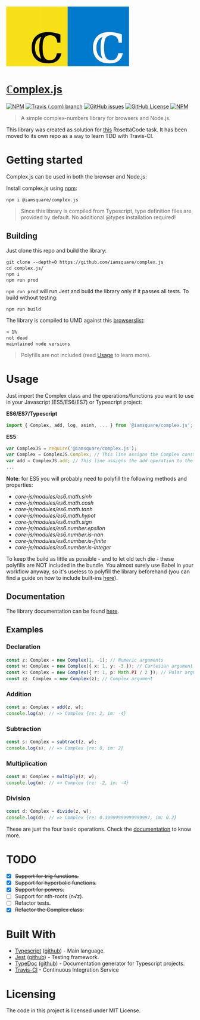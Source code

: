 ![Logo](https://raw.githubusercontent.com/iamsquare/complex.js/master/logo.png)

# [ℂomplex.js](http://iamsquare.it/complex.js)

[![NPM](https://img.shields.io/npm/v/@iamsquare/complex.js.svg?style=flat-square)](https://www.npmjs.com/package/@iamsquare/complex.js) [![Travis (.com) branch](https://img.shields.io/travis/iamsquare/complex.js/master.svg?style=flat-square)](https://travis-ci.org/iamsquare/complex.js/branches) [![GitHub issues](https://img.shields.io/github/issues-raw/iamsquare/complex.js.svg?style=flat-square)](https://github.com/iamsquare/complex.js/issues) [![GitHub License](https://img.shields.io/github/license/mashape/apistatus.svg?style=flat-square)](https://github.com/iamsquare/complex.js/blob/master/LICENSE) [![NPM](https://nodei.co/npm/@iamsquare/complex.js.png?mini=true)](https://nodei.co/npm/@iamsquare/complex.js)

> A simple complex-numbers library for browsers and Node.js.

This library was created as solution for [this](http://www.rosettacode.org/wiki/Arithmetic/Complex) RosettaCode task. It has been moved to its own repo as a way to learn TDD with Travis-CI.

# Getting started

Complex.js can be used in both the browser and Node.js:

Install complex.js using [npm](https://www.npmjs.com/package/@iamsquare/complex.js):

```shell
npm i @iamsquare/complex.js
```

> Since this library is compiled from Typescript, type definition files are provided by default. No additional @types installation required!

## Building

Just clone this repo and build the library:

```shell
git clone --depth=0 https://github.com/iamsquare/complex.js
cd complex.js/
npm i
npm run prod
```
```npm run prod``` will run Jest and build the library only if it passes all tests. To build without testing:

```shell
npm run build
```
The library is compiled to UMD against this [browserslist](https://github.com/browserslist/browserslist):
```
> 1%
not dead
maintained node versions
```
> Polyfills are not included (read [Usage](#usage) to learn more).

# Usage

Just import the Complex class and the operations/functions you want to use in your Javascript (ES5/ES6/ES7) or Typescript project:

**ES6/ES7/Typescript**

```js
import { Complex, add, log, asinh, ... } from '@iamsquare/complex.js';
```

**ES5**

```js
var ComplexJS = require('@iamsquare/complex.js');
var Complex = ComplexJS.Complex; // This line assigns the Complex constructor to the Complex variable.
var add = ComplexJS.add; // This line assigns the add operation to the add variable.
...
```

**Note**: for ES5 you will probably need to polyfill the following methods and properties:

- _core-js/modules/es6.math.sinh_
- _core-js/modules/es6.math.cosh_
- _core-js/modules/es6.math.tanh_
- _core-js/modules/es6.math.hypot_
- _core-js/modules/es6.math.sign_
- _core-js/modules/es6.number.epsilon_
- _core-js/modules/es6.number.is-nan_
- _core-js/modules/es6.number.is-finite_
- _core-js/modules/es6.number.is-integer_

To keep the build as little as possible - and to let old tech die - these polyfills are NOT included in the bundle. You almost surely use Babel in your workflow anyway, so it's useless to polyfill the library beforehand (you can find a guide on how to include built-ins [here](https://babeljs.io/docs/en/babel-preset-env.html#include)).

## Documentation

The library documentation can be found [here](https://www.iamsquare.it/complex.js/).

## Examples

### Declaration

```typescript
const z: Complex = new Complex(1, -1); // Numeric arguments
const w: Complex = new Complex({ x: 1, y: -3 }); // Cartesian argument
const k: Complex = new Complex({ r: 1, p: Math.PI / 2 }); // Polar argument
const zz: Complex = new Complex(z); // Complex argument
```

### Addition

```typescript
const a: Complex = add(z, w);
console.log(a); // => Complex {re: 2, im: -4}
```

### Subtraction

```typescript
const s: Complex = subtract(z, w);
console.log(s); // => Complex {re: 0, im: 2}
```

### Multiplication

```typescript
const m: Complex = multiply(z, w);
console.log(m); // => Complex {re: -2, im: -4}
```

### Division

```typescript
const d: Complex = divide(z, w);
console.log(d); // => Complex {re: 0.39999999999999997, im: 0.2}
```

These are just the four basic operations. Check the [documentation](https://www.iamsquare.it/complex.js/) to know more.

# TODO

- [x] ~~Support for trig functions.~~
- [x] ~~Support for hyperbolic functions.~~
- [x] ~~Support for powers.~~
- [ ] Support for nth-roots (n√z).
- [ ] Refactor tests.
- [x] ~~Refactor the Complex class.~~

# Built With

- [Typescript](https://www.typescriptlang.org/) ([github](https://github.com/Microsoft/TypeScript)) - Main language.
- [Jest](https://jestjs.io/) ([github](https://github.com/facebook/jest)) - Testing framework.
- [TypeDoc](https://typedoc.org/) ([github](https://github.com/TypeStrong/typedoc)) - Documentation generator for Typescript projects.
- [Travis-CI](https://travis-ci.com) - Continuous Integration Service

# Licensing

The code in this project is licensed under MIT License.
